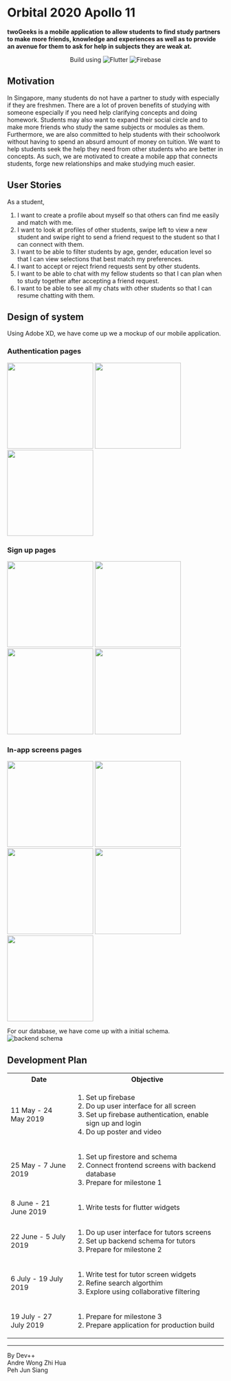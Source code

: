 # Orbital 2020 Apollo 11

**twoGeeks is a mobile application to allow students to find study partners to make more friends, knowledge and experiences as well as to provide an avenue for them to ask for help in subjects they are weak at.**

<div align="center">
    <span display="inline">Build using</span>
    <img alt="Flutter" src="https://img.shields.io/badge/-Flutter-blue">
    <img alt="Firebase" src="https://img.shields.io/badge/-Firebase-orange">
</div>


## Motivation

In Singapore, many students do not have a partner to study with especially if they are freshmen.
There are a lot of proven benefits of studying with someone especially if you need help clarifying concepts and doing homework.
Students may also want to expand their social circle and to make more friends who study the same subjects or modules as them.
Furthermore, we are also committed to help students with their schoolwork without having to spend an absurd amount of money on tuition.
We want to help students seek the help they need from other students who are better in concepts.
As such, we are motivated to create a mobile app that connects students, forge new relationships and make studying much easier.

## User Stories

As a student,
1. I want to create a profile about myself so that others can find me easily and match with me.
2. I want to look at profiles of other students, swipe left to view a new student and swipe right to send a friend request to the student so that I can connect with them.
3. I want to be able to filter students by age, gender, education level so that I can view selections that best match my preferences.
4. I want to accept or reject friend requests sent by other students.
5. I want to be able to chat with my fellow students so that I can plan when to study together after accepting a friend request.
6. I want to be able to see all my chats with other students so that I can resume chatting with them.

## Design of system

Using Adobe XD, we have come up we a mockup of our mobile application.

### Authentication pages
<p float="left">
  <img src="https://raw.githubusercontent.com/todoge/TwoGeeks/master/project%20assets/mockups/Login-SIgnup.png" width="200" />
  <img src="https://raw.githubusercontent.com/todoge/TwoGeeks/master/project%20assets/mockups/Login%20page.png" width="200" /> 
  <img src="https://raw.githubusercontent.com/todoge/TwoGeeks/master/project%20assets/mockups/Signup%20page.png" width="200" />
</p>

### Sign up pages
<p float="left">
    <img src="https://raw.githubusercontent.com/todoge/TwoGeeks/master/project%20assets/mockups/Signup%20page%20%E2%80%93%201.png" width="200" />
    <img src="https://raw.githubusercontent.com/todoge/TwoGeeks/master/project%20assets/mockups/Signup%20page%20%E2%80%93%202.png" width="200" />
    <img src="https://raw.githubusercontent.com/todoge/TwoGeeks/master/project%20assets/mockups/Signup%20page%20%E2%80%93%203.png" width="200" />
    <img src="https://raw.githubusercontent.com/todoge/TwoGeeks/master/project%20assets/mockups/Signup%20page%20%E2%80%93%204.png" width="200" />
</p>

### In-app screens pages
<p float="left">
    <img src="https://raw.githubusercontent.com/todoge/TwoGeeks/master/project%20assets/mockups/Home%20page.png" width="200" />
    <img src="https://raw.githubusercontent.com/todoge/TwoGeeks/master/project%20assets/mockups/Matching%20page.png" width="200" />
    <img src="https://raw.githubusercontent.com/todoge/TwoGeeks/master/project%20assets/mockups/Chat%20page.png" width="200" />
    <img src="https://raw.githubusercontent.com/todoge/TwoGeeks/master/project%20assets/mockups/Settings.png" width="200" />
    <img src="https://raw.githubusercontent.com/todoge/TwoGeeks/master/project%20assets/mockups/People%20details%20page.png" width="200" />
</p>

For our database, we have come up with a initial schema.
![backend schema](https://raw.githubusercontent.com/todoge/TwoGeeks/master/project%20assets/schema.jpg)

## Development Plan

<table style="width:100%">
  <tr>
    <th>Date</th>
    <th>Objective</th>
  </tr>
  
  <tr>
    <td>11 May - 24 May 2019</td>
    <td>
      <ol>
        <li>Set up firebase</li>
        <li>Do up user interface for all screen</li>
        <li>Set up firebase authentication, enable sign up and login</li>
        <li>Do up poster and video</li>
      </ol>
    </td>
  </tr>
  
  <tr>
    <td>25 May - 7 June 2019</td>
    <td>
      <ol>
        <li>Set up firestore and schema</li>
        <li>Connect frontend screens with backend database</li>
        <li>Prepare for milestone 1</li>
      </ol>
    </td>
  </tr>
  
  <tr>
    <td>8 June - 21 June 2019</td>
    <td>
      <ol>
        <li>Write tests for flutter widgets</li>
      </ol>
    </td>
  </tr>
  
  <tr>
    <td>22 June - 5 July 2019</td>
    <td>
      <ol>
        <li>Do up user interface for tutors screens</li>
        <li>Set up backend schema for tutors</li>
        <li>Prepare for milestone 2</li>
      </ol>
    </td>
  </tr>
  
  <tr>
    <td>6 July - 19 July 2019</td>
    <td>
      <ol>
        <li>Write test for tutor screen widgets</li>
        <li>Refine search algorthim</li>
        <li>Explore using collaborative filtering</li>
      </ol>
    </td>
  </tr>
  
  <tr>
    <td>19 July - 27 July 2019</td>
    <td>
      <ol>
        <li>Prepare for milestone 3</li>
        <li>Prepare application for production build</li>
      </ol>
    </td>
  </tr>
</table>

---

By Dev++  
Andre Wong Zhi Hua  
Peh Jun Siang
